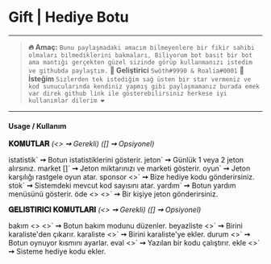 # Gift | Hediye Botu

---

> **🔥️ Amaç:** `Bunu paylaşmadaki amacım bilmeyenlere bir fikir sahibi olmaları bilmediklerini bakmaları, Biliyorum bot basit bir bot ama mantığı gerçekten güzel sizinde görüp kullanmanızı istedim ve githubda paylaştım.`
> **👋️ Geliştirici** `Swôth#9990 & Roalia#0001`
> **🙏️ İsteğim** `Sizlerden tek istediğim sağ üsten bir star vermeniz ve kod sunucularında kendiniz yapmış gibi paylaşmamanız burada emek var direk github link ile gösterebilirsiniz herkese iyi kullanımlar dilerim ❤️`

---

#### Usage / Kullanım

**𝐊𝐎𝐌𝐔𝐓𝐋𝐀𝐑** *(<> **➙** Gerekli)* *([] **➙** Opsiyonel)*

istatistik\` **➙** Botun istatistiklerini gösterir.
jeton\` **➙** Günlük 1 veya 2 jeton alırsınız.
market []\` **➙** Jeton miktarınızı ve marketi gösterir.
oyun\` **➙** Jeton karşılığı rastgele oyun atar.
sponsor <>\` **➙** Bize hediye kodu gönderirsiniz.
stok\` **➙** Sistemdeki mevcut kod sayısını atar.
yardım\` **➙** Botun yardım menüsünü gösterir.
öde <> <>\` **➙** Bir kişiye jeton gönderirsiniz.



**𝐆𝐄𝐋𝐈𝐒𝐓𝐈𝐑𝐈𝐂𝐈 𝐊𝐎𝐌𝐔𝐓𝐋𝐀𝐑𝐈** *(<> **➙** Gerekli)* *([] **➙** Opsiyonel)*

bakım <> <>\` **➙** Botun bakım modunu düzenler.
beyazliste <>\` **➙** Birini karaliste'den çıkarır.
karaliste <>\` **➙** Birini karaliste'ye ekler.
durum <>\` **➙** Botun oynuyor kısmını ayarlar.
eval <>\` **➙** Yazılan bir kodu çalıştırır.
ekle <>\` **➙** Sisteme hediye kodu ekler.

